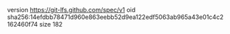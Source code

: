 version https://git-lfs.github.com/spec/v1
oid sha256:14efdbb78471d960e863eebb52d9ea122edf5063ab965a43e01c4c2162460f74
size 182
